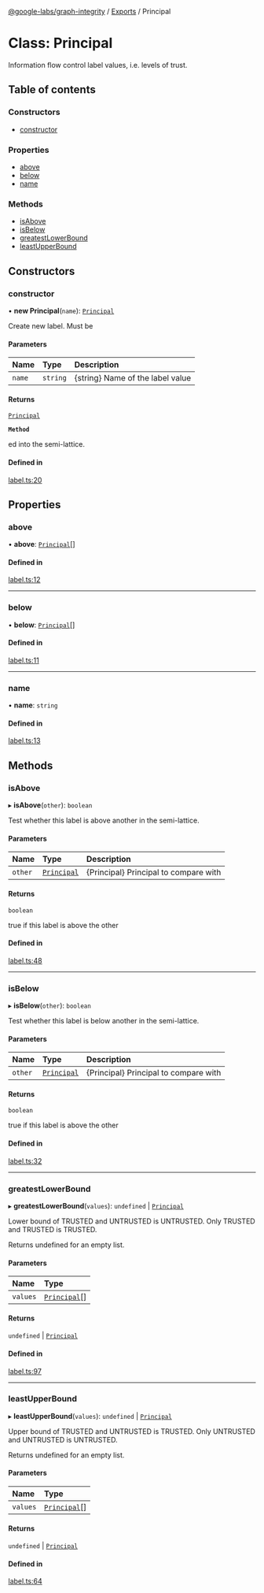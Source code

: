 [@google-labs/graph-integrity](../README.md) / [Exports](../modules.md) / Principal

# Class: Principal

Information flow control label values, i.e. levels of trust.

## Table of contents

### Constructors

- [constructor](Principal.md#constructor)

### Properties

- [above](Principal.md#above)
- [below](Principal.md#below)
- [name](Principal.md#name)

### Methods

- [isAbove](Principal.md#isabove)
- [isBelow](Principal.md#isbelow)
- [greatestLowerBound](Principal.md#greatestlowerbound)
- [leastUpperBound](Principal.md#leastupperbound)

## Constructors

### constructor

• **new Principal**(`name`): [`Principal`](Principal.md)

Create new label. Must be

#### Parameters

| Name | Type | Description |
| :------ | :------ | :------ |
| `name` | `string` | {string} Name of the label value |

#### Returns

[`Principal`](Principal.md)

**`Method`**

ed into the semi-lattice.

#### Defined in

[label.ts:20](https://github.com/breadboard-ai/breadboard/blob/4af8d5b0/packages/graph-integrity/src/label.ts#L20)

## Properties

### above

• **above**: [`Principal`](Principal.md)[]

#### Defined in

[label.ts:12](https://github.com/breadboard-ai/breadboard/blob/4af8d5b0/packages/graph-integrity/src/label.ts#L12)

___

### below

• **below**: [`Principal`](Principal.md)[]

#### Defined in

[label.ts:11](https://github.com/breadboard-ai/breadboard/blob/4af8d5b0/packages/graph-integrity/src/label.ts#L11)

___

### name

• **name**: `string`

#### Defined in

[label.ts:13](https://github.com/breadboard-ai/breadboard/blob/4af8d5b0/packages/graph-integrity/src/label.ts#L13)

## Methods

### isAbove

▸ **isAbove**(`other`): `boolean`

Test whether this label is above another in the semi-lattice.

#### Parameters

| Name | Type | Description |
| :------ | :------ | :------ |
| `other` | [`Principal`](Principal.md) | {Principal} Principal to compare with |

#### Returns

`boolean`

true if this label is above the other

#### Defined in

[label.ts:48](https://github.com/breadboard-ai/breadboard/blob/4af8d5b0/packages/graph-integrity/src/label.ts#L48)

___

### isBelow

▸ **isBelow**(`other`): `boolean`

Test whether this label is below another in the semi-lattice.

#### Parameters

| Name | Type | Description |
| :------ | :------ | :------ |
| `other` | [`Principal`](Principal.md) | {Principal} Principal to compare with |

#### Returns

`boolean`

true if this label is above the other

#### Defined in

[label.ts:32](https://github.com/breadboard-ai/breadboard/blob/4af8d5b0/packages/graph-integrity/src/label.ts#L32)

___

### greatestLowerBound

▸ **greatestLowerBound**(`values`): `undefined` \| [`Principal`](Principal.md)

Lower bound of TRUSTED and UNTRUSTED is UNTRUSTED.
Only TRUSTED and TRUSTED is TRUSTED.

Returns undefined for an empty list.

#### Parameters

| Name | Type |
| :------ | :------ |
| `values` | [`Principal`](Principal.md)[] |

#### Returns

`undefined` \| [`Principal`](Principal.md)

#### Defined in

[label.ts:97](https://github.com/breadboard-ai/breadboard/blob/4af8d5b0/packages/graph-integrity/src/label.ts#L97)

___

### leastUpperBound

▸ **leastUpperBound**(`values`): `undefined` \| [`Principal`](Principal.md)

Upper bound of TRUSTED and UNTRUSTED is TRUSTED.
Only UNTRUSTED and UNTRUSTED is UNTRUSTED.

Returns undefined for an empty list.

#### Parameters

| Name | Type |
| :------ | :------ |
| `values` | [`Principal`](Principal.md)[] |

#### Returns

`undefined` \| [`Principal`](Principal.md)

#### Defined in

[label.ts:64](https://github.com/breadboard-ai/breadboard/blob/4af8d5b0/packages/graph-integrity/src/label.ts#L64)
